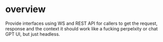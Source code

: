 # overview

Provide interfaces using WS and REST API for callers to get the request, response and the context
it should work like a fucking perpelxity or chat GPT UI, but just headless. 
